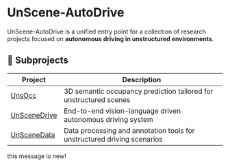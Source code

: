 # UnScene-AutoDrive

UnScene-AutoDrive is a unified entry point for a collection of research projects focused on **autonomous driving in unstructured environments**.

## 🔗 Subprojects

| Project | Description |
|--------|-------------|
| [UnsOcc](https://github.com/your-org/UnsOcc) | 3D semantic occupancy prediction tailored for unstructured scenes |
| [UnSceneDrive](https://github.com/your-org/UnSceneDrive) | End-to-end vision-language driven autonomous driving system |
| [UnSceneData](https://github.com/your-org/UnSceneData) | Data processing and annotation tools for unstructured driving scenarios |


this message is new!
